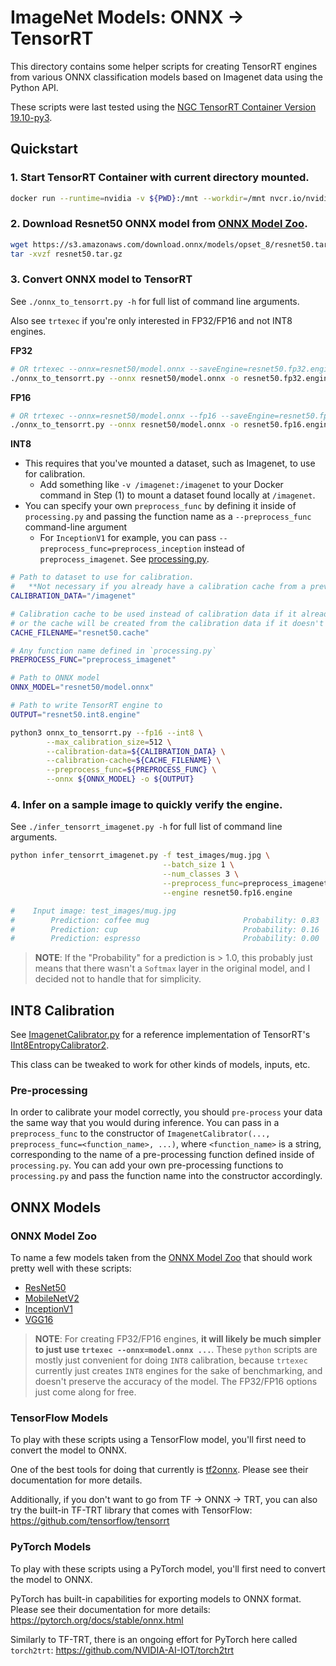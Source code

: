 # ImageNet Models: ONNX -> TensorRT

This directory contains some helper scripts for creating TensorRT engines from
various ONNX classification models based on Imagenet data using the Python API. 

These scripts were last tested using the 
[NGC TensorRT Container Version 19.10-py3](https://ngc.nvidia.com/catalog/containers/nvidia:tensorrt).

## Quickstart

### 1. Start TensorRT Container with current directory mounted.

```bash
docker run --runtime=nvidia -v ${PWD}:/mnt --workdir=/mnt nvcr.io/nvidia/tensorrt:19.10-py3
```

### 2. Download Resnet50 ONNX model from [ONNX Model Zoo](https://github.com/onnx/models/tree/master/vision/classification).

```bash
wget https://s3.amazonaws.com/download.onnx/models/opset_8/resnet50.tar.gz
tar -xvzf resnet50.tar.gz
```

### 3. Convert ONNX model to TensorRT

See `./onnx_to_tensorrt.py -h` for full list of command line arguments.

Also see `trtexec` if you're only interested in FP32/FP16 and not INT8 engines.

**FP32**
```bash
# OR trtexec --onnx=resnet50/model.onnx --saveEngine=resnet50.fp32.engine
./onnx_to_tensorrt.py --onnx resnet50/model.onnx -o resnet50.fp32.engine
```

**FP16**
```bash
# OR trtexec --onnx=resnet50/model.onnx --fp16 --saveEngine=resnet50.fp16.engine
./onnx_to_tensorrt.py --onnx resnet50/model.onnx -o resnet50.fp16.engine --fp16
```

**INT8**
* This requires that you've mounted a dataset, such as Imagenet, to use for calibration.
    * Add something like `-v /imagenet:/imagenet` to your Docker command in Step (1) 
      to mount a dataset found locally at `/imagenet`.
* You can specify your own `preprocess_func` by defining it inside of `processing.py` and
  passing the function name as a `--preprocess_func` command-line argument
    * For `InceptionV1` for example, you can pass `--preprocess_func=preprocess_inception`
      instead of `preprocess_imagenet`. See [processing.py](processing.py).

```bash
# Path to dataset to use for calibration. 
#   **Not necessary if you already have a calibration cache from a previous run.
CALIBRATION_DATA="/imagenet"

# Calibration cache to be used instead of calibration data if it already exists,
# or the cache will be created from the calibration data if it doesn't exist.
CACHE_FILENAME="resnet50.cache"

# Any function name defined in `processing.py`
PREPROCESS_FUNC="preprocess_imagenet"

# Path to ONNX model
ONNX_MODEL="resnet50/model.onnx"

# Path to write TensorRT engine to
OUTPUT="resnet50.int8.engine"

python3 onnx_to_tensorrt.py --fp16 --int8 \
        --max_calibration_size=512 \
        --calibration-data=${CALIBRATION_DATA} \
        --calibration-cache=${CACHE_FILENAME} \
        --preprocess_func=${PREPROCESS_FUNC} \
        --onnx ${ONNX_MODEL} -o ${OUTPUT}

```

### 4. Infer on a sample image to quickly verify the engine.

See `./infer_tensorrt_imagenet.py -h` for full list of command line arguments.

```bash
python infer_tensorrt_imagenet.py -f test_images/mug.jpg \
                                  --batch_size 1 \
                                  --num_classes 3 \
                                  --preprocess_func=preprocess_imagenet \
                                  --engine resnet50.fp16.engine

#    Input image: test_images/mug.jpg
#        Prediction: coffee mug                     Probability: 0.83
#        Prediction: cup                            Probability: 0.16
#        Prediction: espresso                       Probability: 0.00
```

> **NOTE**: If the "Probability" for a prediction is > 1.0, this probably just means
> that there wasn't a `Softmax` layer in the original model, and I decided not to handle
> that for simplicity.


## INT8 Calibration

See [ImagenetCalibrator.py](ImagenetCalibrator.py) for a reference implementation
of TensorRT's [IInt8EntropyCalibrator2](https://docs.nvidia.com/deeplearning/sdk/tensorrt-api/python_api/infer/Int8/EntropyCalibrator2.html).

This class can be tweaked to work for other kinds of models, inputs, etc.

### Pre-processing

In order to calibrate your model correctly, you should `pre-process` your data the same way
that you would during inference. You can pass in a `preprocess_func` to the constructor
of `ImagenetCalibrator(..., preprocess_func=<function_name>, ...)`,  where `<function_name>`
is a string, corresponding to the name of a pre-processing function defined inside of
`processing.py`. You can add your own pre-processing functions to `processing.py` and pass
the function name into the constructor accordingly.


## ONNX Models

### ONNX Model Zoo

To name a few models taken from the [ONNX Model Zoo](https://github.com/onnx/models/tree/master/vision/classification)
that should work pretty well with these scripts:
* [ResNet50](https://s3.amazonaws.com/download.onnx/models/opset_8/resnet50.tar.gz)
* [MobileNetV2](https://s3.amazonaws.com/onnx-model-zoo/mobilenet/mobilenetv2-1.0/mobilenetv2-1.0.tar.gz)
* [InceptionV1](https://s3.amazonaws.com/download.onnx/models/opset_8/inception_v1.tar.gz)
* [VGG16](https://s3.amazonaws.com/onnx-model-zoo/vgg/vgg16/vgg16.tar.gz)

> **NOTE**: For creating FP32/FP16 engines, **it will likely be much simpler to just use `trtexec --onnx=model.onnx ...`**.
> These `python` scripts are mostly just convenient for doing `INT8` calibration, because `trtexec` currently just creates
> `INT8` engines for the sake of benchmarking, and doesn't preserve the accuracy of the model. The FP32/FP16 options just
> come along for free.

### TensorFlow Models

To play with these scripts using a TensorFlow model, you'll first need to convert the model to ONNX.

One of the best tools for doing that currently is [tf2onnx](https://github.com/onnx/tensorflow-onnx). 
Please see their documentation for more details.

Additionally, if you don't want to go from TF -> ONNX -> TRT, you can also try the built-in TF-TRT library
that comes with TensorFlow: https://github.com/tensorflow/tensorrt

### PyTorch Models

To play with these scripts using a PyTorch model, you'll first need to convert the model to ONNX.

PyTorch has built-in capabilities for exporting models to ONNX format. Please see their documentation for more details: 
https://pytorch.org/docs/stable/onnx.html

Similarly to TF-TRT, there is an ongoing effort for PyTorch here called `torch2trt`: https://github.com/NVIDIA-AI-IOT/torch2trt
